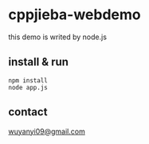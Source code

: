 # cppjieba-webdemo

this demo is writed by node.js

## install & run

```
npm install
node app.js
```

## contact

wuyanyi09@gmail.com
